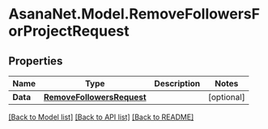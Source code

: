 # AsanaNet.Model.RemoveFollowersForProjectRequest

## Properties

Name | Type | Description | Notes
------------ | ------------- | ------------- | -------------
**Data** | [**RemoveFollowersRequest**](RemoveFollowersRequest.md) |  | [optional] 

[[Back to Model list]](../README.md#documentation-for-models) [[Back to API list]](../README.md#documentation-for-api-endpoints) [[Back to README]](../README.md)

